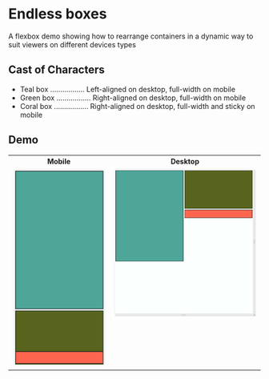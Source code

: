 # Endless boxes

A flexbox demo showing how to rearrange containers in a dynamic way to suit viewers on
different devices types

## Cast of Characters

- Teal box ................. Left-aligned on desktop, full-width on mobile
- Green box ................. Right-aligned on desktop, full-width on mobile
- Coral box ................. Right-aligned on desktop, full-width and sticky on mobile

## Demo

<table>
<tr>
<th>Mobile</th>
<th>Desktop</th>
</th>
<tr>
<td valign="top">
  <img width="500px" src="./screenshots/mobile-view.png"/>
</td>
<td valign="top">
  <img width="800px" src="./screenshots/desktop-view.png"/>
</td>
